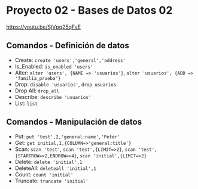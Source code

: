 # Proyecto 02 - Bases de Datos 02

https://youtu.be/SjVpq25qFvE

## Comandos - Definición de datos
- Create: `create 'users','general','address'`
- Is_Enabled: `is_enabled 'users'`
- Alter: `alter 'users', {NAME => 'usuarios'}`, `alter 'usuarios', {ADD => 'familia_prueba'}`
- Drop: `disable 'usuarios'`, `drop usuarios`
- Drop All: `drop_all`
- Describe: `describe 'usuarios'`
- List: `list`

## Comandos - Manipulación de datos
- Put: `put 'test',2,'general:name','Peter'`
- Get: `get initial,1,{COLUMN=>'general:title'}`
- Scan: `scan 'test'`, `scan 'test',{LIMIT=>2}`, `scan 'test',{STARTROW=>2,ENDROW=>4}`, `scan 'initial',{LIMIT=>2}`
- Delete: `delete 'initial',1`
- DeleteAll: `deleteall 'initial',1`
- Count: `count 'initial'`
- Truncate: `truncate 'initial'`